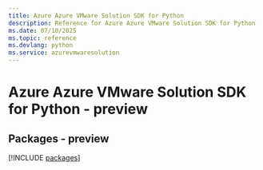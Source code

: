 ```yaml
---
title: Azure Azure VMware Solution SDK for Python
description: Reference for Azure Azure VMware Solution SDK for Python
ms.date: 07/10/2025
ms.topic: reference
ms.devlang: python
ms.service: azurevmwaresolution
---
```

# Azure Azure VMware Solution SDK for Python - preview
## Packages - preview
[!INCLUDE [packages](azure-vmware-solution-index.md)]